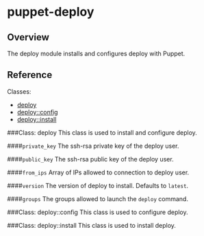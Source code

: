 puppet-deploy
=============

Overview
--------

The deploy module installs and configures deploy with Puppet.

Reference
---------

Classes:

* [deploy](#class-deploy)
* [deploy::config](#class-deployconfig)
* [deploy::install](#class-deployinstall)

###Class: deploy
This class is used to install and configure deploy.

####`private_key`
The ssh-rsa private key of the deploy user.

####`public_key`
The ssh-rsa public key of the deploy user.

####`from_ips`
Array of IPs allowed to connection to deploy user.

####`version`
The version of deploy to install. Defaults to `latest`.

####`groups`
The groups allowed to launch the `deploy` command.

###Class: deploy::config
This class is used to configure deploy.

###Class: deploy::install
This class is used to install deploy.
